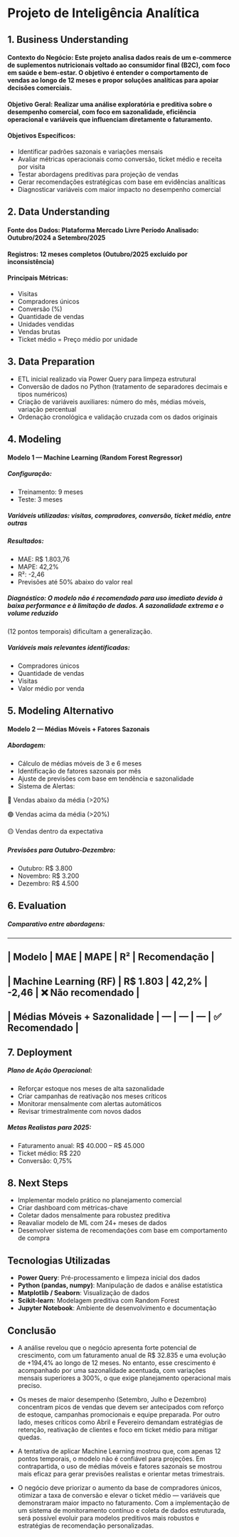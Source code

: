 # Projeto de Inteligência Analítica 

## 1. Business Understanding
#### Contexto do Negócio: Este projeto analisa dados reais de um e-commerce de suplementos nutricionais voltado ao consumidor final (B2C), com foco em saúde e bem-estar. O objetivo é entender o comportamento de vendas ao longo de 12 meses e propor soluções analíticas para apoiar decisões comerciais.

#### Objetivo Geral: Realizar uma análise exploratória e preditiva sobre o desempenho comercial, com foco em sazonalidade, eficiência operacional e variáveis que influenciam diretamente o faturamento.

#### Objetivos Específicos:
- Identificar padrões sazonais e variações mensais
- Avaliar métricas operacionais como conversão, ticket médio e receita por visita
- Testar abordagens preditivas para projeção de vendas
- Gerar recomendações estratégicas com base em evidências analíticas
- Diagnosticar variáveis com maior impacto no desempenho comercial

## 2. Data Understanding
#### Fonte dos Dados: Plataforma Mercado Livre Período Analisado: Outubro/2024 a Setembro/2025 
#### Registros: 12 meses completos (Outubro/2025 excluído por inconsistência) 
#### Principais Métricas:
- Visitas
- Compradores únicos
- Conversão (%)
- Quantidade de vendas
- Unidades vendidas
- Vendas brutas
- Ticket médio
= Preço médio por unidade

## 3. Data Preparation
- ETL inicial realizado via Power Query para limpeza estrutural
- Conversão de dados no Python (tratamento de separadores decimais e tipos numéricos)
- Criação de variáveis auxiliares: número do mês, médias móveis, variação percentual
- Ordenação cronológica e validação cruzada com os dados originais

## 4. Modeling
#### Modelo 1 — Machine Learning (Random Forest Regressor)
##### Configuração:
 - Treinamento: 9 meses
 - Teste: 3 meses

##### Variáveis utilizadas: visitas, compradores, conversão, ticket médio, entre outras

##### Resultados:
 - MAE: R$ 1.803,76
 - MAPE: 42,2%
 - R²: -2,46
 - Previsões até 50% abaixo do valor real

##### Diagnóstico: O modelo não é recomendado para uso imediato devido à baixa performance e à limitação de dados. A sazonalidade extrema e o volume reduzido 
(12 pontos temporais) dificultam a generalização.

##### Variáveis mais relevantes identificadas:
 - Compradores únicos
 - Quantidade de vendas
 - Visitas
 - Valor médio por venda

## 5. Modeling Alternativo
#### Modelo 2 — Médias Móveis + Fatores Sazonais
##### Abordagem:
 - Cálculo de médias móveis de 3 e 6 meses
 - Identificação de fatores sazonais por mês
 - Ajuste de previsões com base em tendência e sazonalidade
 - Sistema de Alertas:

🔴 Vendas abaixo da média (>20%)

🟢 Vendas acima da média (>20%)

🟡 Vendas dentro da expectativa

##### Previsões para Outubro-Dezembro:
 - Outubro: R$ 3.800
 - Novembro: R$ 3.200
 - Dezembro: R$ 4.500

## 6. Evaluation
##### Comparativo entre abordagens:

----------------------------------------------------------------------------------------
| Modelo                       |     MAE    |  	MAPE  |  	R²     |  	Recomendação      |
----------------------------------------------------------------------------------------
| Machine Learning (RF)	       |  R$ 1.803  | 	42,2%	 | -2,46	   |  ❌ Não recomendado |
----------------------------------------------------------------------------------------
| Médias Móveis + Sazonalidade	|      —     |   	—	   |    —	    |  ✅ Recomendado     |
----------------------------------------------------------------------------------------

## 7. Deployment
##### Plano de Ação Operacional:
- Reforçar estoque nos meses de alta sazonalidade
- Criar campanhas de reativação nos meses críticos
- Monitorar mensalmente com alertas automáticos
- Revisar trimestralmente com novos dados

##### Metas Realistas para 2025:
- Faturamento anual: R$ 40.000 – R$ 45.000
- Ticket médio: R$ 220
- Conversão: 0,75%

## 8. Next Steps
- Implementar modelo prático no planejamento comercial
- Criar dashboard com métricas-chave
- Coletar dados mensalmente para robustez preditiva
- Reavaliar modelo de ML com 24+ meses de dados
- Desenvolver sistema de recomendações com base em comportamento de compra


## Tecnologias Utilizadas

- **Power Query**: Pré-processamento e limpeza inicial dos dados
- **Python (pandas, numpy)**: Manipulação de dados e análise estatística
- **Matplotlib / Seaborn**: Visualização de dados
- **Scikit-learn**: Modelagem preditiva com Random Forest
- **Jupyter Notebook**: Ambiente de desenvolvimento e documentação

## Conclusão
- A análise revelou que o negócio apresenta forte potencial de crescimento, com um faturamento anual de R$ 32.835 e uma evolução de +194,4% ao longo de 12 meses. No entanto, esse crescimento é acompanhado por uma sazonalidade acentuada, com variações mensais superiores a 300%, o que exige planejamento operacional mais preciso.

- Os meses de maior desempenho (Setembro, Julho e Dezembro) concentram picos de vendas que devem ser antecipados com reforço de estoque, campanhas promocionais e equipe preparada. Por outro lado, meses críticos como Abril e Fevereiro demandam estratégias de retenção, reativação de clientes e foco em ticket médio para mitigar quedas.

- A tentativa de aplicar Machine Learning mostrou que, com apenas 12 pontos temporais, o modelo não é confiável para projeções. Em contrapartida, o uso de médias móveis e fatores sazonais se mostrou mais eficaz para gerar previsões realistas e orientar metas trimestrais.

- O negócio deve priorizar o aumento da base de compradores únicos, otimizar a taxa de conversão e elevar o ticket médio — variáveis que demonstraram maior impacto no faturamento. Com a implementação de um sistema de monitoramento contínuo e coleta de dados estruturada, será possível evoluir para modelos preditivos mais robustos e estratégias de recomendação personalizadas.
 
